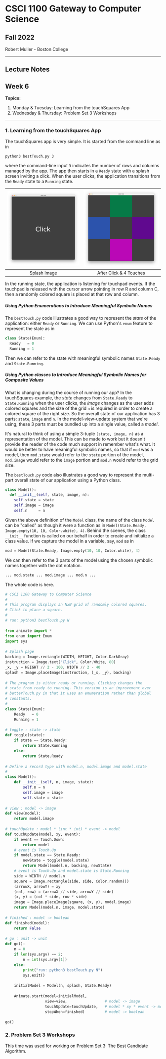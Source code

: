 # CSCI 1100 Gateway to Computer Science

## Fall 2022

Robert Muller - Boston College

---

## Lecture Notes
## Week 6

**Topics:**

1. Monday & Tuesday: Learning from the touchSquares App
1. Wednesday & Thursday: Problem Set 3 Workshops


---

### 1. Learning from the touchSquares App

The touchSquares app is very simple. It is started from the command line as in

```bash
python3 bestTouch.py 3
```

where the command-line input `3` indicates the number of rows and columns managed by the app. The app then starts in a `Ready` state with a splash screen inviting a click. When the user clicks, the application transitions from the `Ready` state to a `Running` state.

| <img src="./img/splash.png"> | <img src="./img/touch.png"> |
| :--------------------------: | :-------------------------: |
|         Splash Image         |   After Click & 4 Touches   |

In the running state, the application is listening for touchpad events. If the touchpad is released with the cursor arrow pointing in row R and column C, then a randomly colored square is placed at that row and column.

##### Using Python Enumerations to Introduce Meaningful Symbolic Names

The `bestTouch.py` code illustrates a good way to represent the *state* of the application: either `Ready` or `Running`. We can use Python's `enum` feature to represent the state as in

```python
class State(Enum):
  Ready   = 0
  Running = 1
```

Then we can refer to the state with meaningful symbolic names `State.Ready` and `State.Running`. 

##### Using Python classes to Introduce Meaningful Symbolic Names for Composite Values

What is changing during the course of running our app? In the touchSquares example, the *state* changes from `State.Ready` to `State.Running` when the user clicks, the *image* changes as the user adds colored squares and the size of the grid `n` is required in order to create a colored square of the right size. So the overall state of our application has 3 parts: `state`, `image` and `n`. In the model-view-update system that we're using, these 3 parts must be bundled up into a single value, called a *model*.

It's natural to think of using a simple 3-tuple `(state, image, n)` as a representation of the model. This can be made to work but it doesn't provide the reader of the code much support in remember what's what. It would be better to have meaningful symbolic names, so that if `mod` was a model, then `mod.state` would refer to the `state` portion of the model, `mod.image` would refer to the `image` portion and `mod.n` would refer to the grid size.

The `bestTouch.py` code also illustrates a good way to represent the multi-part overall state of our application using a Python class.

```python
class Model():
  def __init__(self, state, image, n):
    self.state = state
    self.image = image
    self.n     = n
```

Given the above definition of the `Model` class, the name of the class `Model` can be "called" as though it were a function as in `Model(State.Ready, Image.empty(10, 10, Color.white), 4)`. Behind the scenes, the class `__init__` function is called on our behalf in order to create and initialize a class value. If we capture the model in a variable, say, `mod` as in

```python
mod = Model(State.Ready, Image.empty(10, 10, Color.white), 4)
```

We can then refer to the 3 parts of the model using the chosen symbolic names together with the dot notation.

````python
... mod.state ... mod.image ... mod.n ...
````

The whole code is here.

```python
# CSCI 1100 Gateway to Computer Science
#
# This program displays an NxN grid of randomly colored squares.
# Click to place a square.
#
# run: python3 bestTouch.py N

from animate import *
from enum import Enum
import sys

# Splash page
backing = Image.rectangle(WIDTH, HEIGHT, Color.DarkGray)
instruction = Image.text("Click", Color.White, 80)
_x, _y = HEIGHT // 2 - 100, WIDTH // 2 - 40
splash = Image.placeImage(instruction, (_x, _y), backing)

# The program is either ready or running. Clicking changes the
# state from ready to running. This version is an improvement over
# betterTouch.py in that it uses an enumeration rather than global
# constants.
#
class State(Enum):
    Ready   = 0
    Running = 1

# toggle : state -> state
def toggle(state):
    if state == State.Ready:
        return State.Running
    else:
        return State.Ready

# Define a record type with model.n, model.image and model.state
#
class Model():
    def __init__(self, n, image, state):
        self.n = n
        self.image = image
        self.state = state

# view : model -> image
def view(model):
    return model.image
        
# touchUpdate : model * (int * int) * event -> model
def touchUpdate(model, xy, event):
    if event == Touch.Down:
        return model
    # event is Touch.Up
    if model.state == State.Ready:
        newState = toggle(model.state)
        return Model(model.n, backing, newState)
    # event is Touch.Up and model.state is State.Running
    side = WIDTH // model.n
    square = Image.rectangle(side, side, Color.random())
    (arrowX, arrowY) = xy
    (col, row) = (arrowX // side, arrowY // side)
    (x, y) = (col * side, row * side)
    image = Image.placeImage(square, (x, y), model.image)
    return Model(model.n, image, model.state)

# finished : model -> boolean
def finished(model):
    return False

# go : unit -> unit
def go():
    n = 0
    if len(sys.argv) == 2:
        n = int(sys.argv[1])
    else:
        print("run: python3 bestTouch.py N")
        sys.exit()

    initialModel = Model(n, splash, State.Ready)

    Animate.start(model=initialModel,
                  view=view,                 # model -> image
                  touchUpdate=touchUpdate,   # model * xy * event -> model
                  stopWhen=finished)         # model -> boolean

go()
```

### 2. Problem Set 3 Workshops

This time was used for working on Problem Set 3: The Best Candidate Algorithm.
